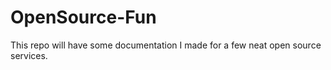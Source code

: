# OpenSource-Fun
This repo will have some documentation I made for a few neat open source services.
